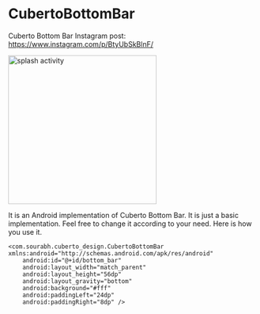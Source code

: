 # CubertoBottomBar

Cuberto Bottom Bar Instagram post:
https://www.instagram.com/p/BtyUbSkBlnF/

<img src="https://i.imgur.com/duZbsxb.gif" alt="splash activity" width="300px"/>

It is an Android implementation of Cuberto Bottom Bar.
It is just a basic implementation. Feel free to change it according to your need.
Here is how you use it.


    <com.sourabh.cuberto_design.CubertoBottomBar xmlns:android="http://schemas.android.com/apk/res/android"
        android:id="@+id/bottom_bar"
        android:layout_width="match_parent"
        android:layout_height="56dp"
        android:layout_gravity="bottom"
        android:background="#fff"
        android:paddingLeft="24dp"
        android:paddingRight="8dp" />
